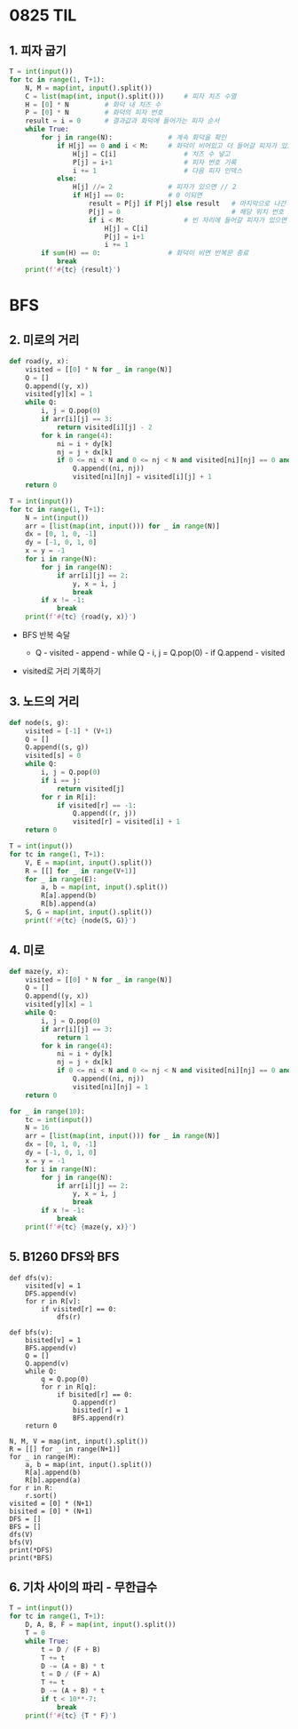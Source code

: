 # 0825 TIL

## 1. 피자 굽기

```python
T = int(input())
for tc in range(1, T+1):
    N, M = map(int, input().split())
    C = list(map(int, input().split()))     # 피자 치즈 수열
    H = [0] * N         # 화덕 내 치즈 수
    P = [0] * N         # 화덕의 피자 번호
    result = i = 0      # 결과값과 화덕에 들어가는 피자 순서
    while True:
        for j in range(N):              # 계속 화덕을 확인
            if H[j] == 0 and i < M:     # 화덕이 비어있고 더 들어갈 피자가 있으면
                H[j] = C[i]                 # 치즈 수 넣고
                P[j] = i+1                  # 피자 번호 기록
                i += 1                      # 다음 피자 인덱스
            else:
                H[j] //= 2              # 피자가 있으면 // 2
                if H[j] == 0:           # 0 이되면
                    result = P[j] if P[j] else result   # 마지막으로 나간 피자번호 기록
                    P[j] = 0                            # 해당 위치 번호 초기화
                    if i < M:               # 빈 자리에 들어갈 피자가 있으면 추가
                        H[j] = C[i]
                        P[j] = i+1
                        i += 1
        if sum(H) == 0:                 # 화덕이 비면 반복문 종료
            break
    print(f'#{tc} {result}')
```

# BFS

## 2. 미로의 거리

```python
def road(y, x):
    visited = [[0] * N for _ in range(N)]
    Q = []
    Q.append((y, x))
    visited[y][x] = 1
    while Q:
        i, j = Q.pop(0)
        if arr[i][j] == 3:
            return visited[i][j] - 2
        for k in range(4):
            ni = i + dy[k]
            nj = j + dx[k]
            if 0 <= ni < N and 0 <= nj < N and visited[ni][nj] == 0 and arr[ni][nj] != 1:
                Q.append((ni, nj))
                visited[ni][nj] = visited[i][j] + 1
    return 0

T = int(input())
for tc in range(1, T+1):
    N = int(input())
    arr = [list(map(int, input())) for _ in range(N)]
    dx = [0, 1, 0, -1]
    dy = [-1, 0, 1, 0]
    x = y = -1
    for i in range(N):
        for j in range(N):
            if arr[i][j] == 2:
                y, x = i, j
                break
        if x != -1:
            break
    print(f'#{tc} {road(y, x)}')
```

- BFS 반복 숙달
  
  - Q - visited - append - while Q - i, j = Q.pop(0) - if Q.append - visited

- visited로 거리 기록하기

## 3. 노드의 거리

```python
def node(s, g):
    visited = [-1] * (V+1)
    Q = []
    Q.append((s, g))
    visited[s] = 0
    while Q:
        i, j = Q.pop(0)
        if i == j:
            return visited[j]
        for r in R[i]:
            if visited[r] == -1:
                Q.append((r, j))
                visited[r] = visited[i] + 1
    return 0

T = int(input())
for tc in range(1, T+1):
    V, E = map(int, input().split())
    R = [[] for _ in range(V+1)]
    for _ in range(E):
        a, b = map(int, input().split())
        R[a].append(b)
        R[b].append(a)
    S, G = map(int, input().split())
    print(f'#{tc} {node(S, G)}')
```

## 4. 미로

```python
def maze(y, x):
    visited = [[0] * N for _ in range(N)]
    Q = []
    Q.append((y, x))
    visited[y][x] = 1
    while Q:
        i, j = Q.pop(0)
        if arr[i][j] == 3:
            return 1
        for k in range(4):
            ni = i + dy[k]
            nj = j + dx[k]
            if 0 <= ni < N and 0 <= nj < N and visited[ni][nj] == 0 and arr[ni][nj] != 1:
                Q.append((ni, nj))
                visited[ni][nj] = 1
    return 0

for _ in range(10):
    tc = int(input())
    N = 16
    arr = [list(map(int, input())) for _ in range(N)]
    dx = [0, 1, 0, -1]
    dy = [-1, 0, 1, 0]
    x = y = -1
    for i in range(N):
        for j in range(N):
            if arr[i][j] == 2:
                y, x = i, j
                break
        if x != -1:
            break
    print(f'#{tc} {maze(y, x)}')
```

## 5. B1260 DFS와 BFS

    def dfs(v):
        visited[v] = 1
        DFS.append(v)
        for r in R[v]:
            if visited[r] == 0:
                dfs(r)
    
    def bfs(v):
        bisited[v] = 1
        BFS.append(v)
        Q = []
        Q.append(v)
        while Q:
            q = Q.pop(0)
            for r in R[q]:
                if bisited[r] == 0:
                    Q.append(r)
                    bisited[r] = 1
                    BFS.append(r)
        return 0
    
    N, M, V = map(int, input().split())
    R = [[] for _ in range(N+1)]
    for _ in range(M):
        a, b = map(int, input().split())
        R[a].append(b)
        R[b].append(a)
    for r in R:
        r.sort()
    visited = [0] * (N+1)
    bisited = [0] * (N+1)
    DFS = []
    BFS = []
    dfs(V)
    bfs(V)
    print(*DFS)
    print(*BFS)

## 6. 기차 사이의 파리 - 무한급수

```python
T = int(input())
for tc in range(1, T+1):
    D, A, B, F = map(int, input().split())
    T = 0
    while True:
        t = D / (F + B)
        T += t
        D -= (A + B) * t
        t = D / (F + A)
        T += t
        D -= (A + B) * t
        if t < 10**-7:
            break
    print(f'#{tc} {T * F}')
```


